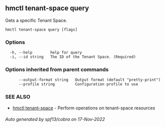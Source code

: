 ## hmctl tenant-space query

Gets a specific Tenant Space.

```
hmctl tenant-space query [flags]
```

### Options

```
  -h, --help        help for query
  -i, --id string   The ID of the Tenant Space. (Required)
```

### Options inherited from parent commands

```
      --output-format string   Output format (default "pretty-print")
      --profile string         Configuration profile to use
```

### SEE ALSO

* [hmctl tenant-space](hmctl_tenant-space.md)	 - Perform operations on tenant-space resources

###### Auto generated by spf13/cobra on 17-Nov-2022
